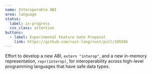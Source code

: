 ```yaml
---
name: Interoperable ABI
area: language
status: 
  label: in-progress
  css_class: attention
buttons:
  - label: Experimental Feature Gate Proposal
    link: https://github.com/rust-lang/rust/pull/105586
---
```

Effort to develop a new ABI, `extern "interop"`, and a new in-memory representation, 
`repr(interop)`, for interoperability across high-level programming languages that have safe data
types.
